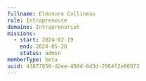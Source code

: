 ```yaml
---
fullname: Eléonore Collineau
role: Intrapreneuse
domaine: Intraprenariat
missions:
  - start: 2024-02-19
    end: 2024-05-20
    status: admin
memberType: beta
uuid: 43877850-d2ee-480d-8d3d-2964f2e90973
---
```


